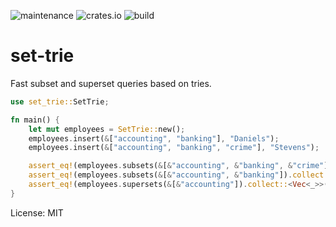 ![maintenance](https://img.shields.io/badge/maintenance-activly--developed-brightgreen.svg)
![crates.io](https://img.shields.io/crates/v/set-trie.svg)
![build](https://github.com/kaiserkarel/set-trie/workflows/Tests/badge.svg)

# set-trie

Fast subset and superset queries based on tries.

```rust
use set_trie::SetTrie;

fn main() {
    let mut employees = SetTrie::new();
    employees.insert(&["accounting", "banking"], "Daniels");
    employees.insert(&["accounting", "banking", "crime"], "Stevens");

    assert_eq!(employees.subsets(&[&"accounting", &"banking", &"crime"]).collect::<Vec<_>>(), vec![&"Daniels", &"Stevens"]);
    assert_eq!(employees.subsets(&[&"accounting", &"banking"]).collect::<Vec<_>>(), vec![&"Daniels"]);
    assert_eq!(employees.supersets(&[&"accounting"]).collect::<Vec<_>>(), vec![&"Daniels", &"Stevens"]);
}
```

License: MIT
